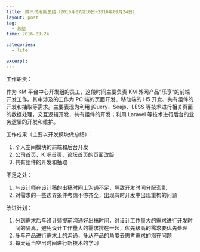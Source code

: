 ```yaml
---
title: 腾讯试用期总结（2016年07月10日~2016年09月24日）
layout: post
tag:
  - 总结
time: 2016-09-24

categories:
  - life

excerpt:
---
```


工作职责：

作为 KM 平台中心开发组的员工，这段时间主要负责 KM 外网产品“乐享”的前端开发工作。其中涉及的工作为 PC 端的页面开发、移动端的 H5 开发、共有组件的开发和抽取等需求。主要表现为利用 jQuery、Seajs、LESS 等技术进行相关页面的数据处理，交互逻辑开发，共有组件的开发；利用 Laravel 等技术进行后台的业务逻辑的开发和维护。

工作成果（主要以开发模块做总结）：

1. 个人空间模块的前端和后台开发
2. 公司首页、K 吧首页、论坛首页的页面改版
3. 共有组件的开发和抽取

不足之处：

1. 与设计师在设计稿的出稿时间上沟通不足，导致开发时间分配紊乱
2. 对需求的一些边界条件考虑不够齐全，出现有时开发中出现重构的问题

改进计划：

1. 分到需求后与设计师提前沟通好出稿时间，对设计工作量大的需求进行开发时间的隔离，避免设计工作量大的需求排在一起，优先级高的需求要优先处理
2. 多与产品进行需求上的沟通，多从产品的角度去思考需求的潜在问题
3. 每天适当空出时间进行新技术的学习
